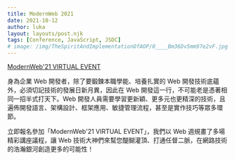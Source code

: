 ```yaml
---
title: ModernWeb 2021
date: 2021-10-12
author: luka
layout: layouts/post.njk
tags: [Conference, JavaScript, JSDC]
# image: /img/TheSpiritAndImplementationOfAOP/0____Bm36Dv5mm97e2vF.jpg
---
```


[ModernWeb'21 VIRTUAL EVENT](https://modernweb.ithome.com.tw/)
<!-- summary -->
身為企業 Web 開發者，除了要鍛鍊本職學能、培養扎實的 Web 開發技術底蘊外，必須切記技術的發展日新月異，因此在 Web 開發這一行，不可能老是憑著相同一招半式打天下。Web 開發人員需要學習更新穎、更多元也更精深的技術，且遍佈開發語言、架構設計、框架應用、敏捷管理流程，甚至是實作技巧等眾多環節。
<!-- summary -->
立即報名參加「ModernWeb'21 VIRTUAL EVENT」，我們以 Web 週規畫了多場精彩講座議程，讓 Web 技術大神們來幫您醍醐灌頂、打通任督二脈，在網路技術的浩瀚銀河創造更多的可能性！